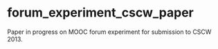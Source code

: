 forum_experiment_cscw_paper
===========================

Paper in progress on MOOC forum experiment for submission to CSCW 2013.